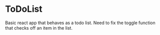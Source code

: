 # ToDoList
Basic react app that behaves as a todo list. 
Need to fix the toggle function that checks off an item in the list. 
